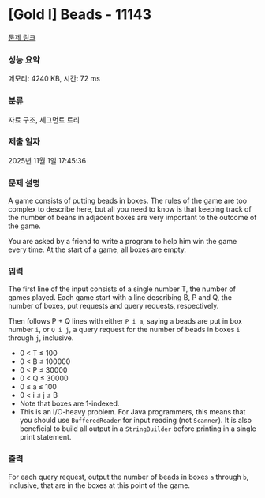 # [Gold I] Beads - 11143 

[문제 링크](https://www.acmicpc.net/problem/11143) 

### 성능 요약

메모리: 4240 KB, 시간: 72 ms

### 분류

자료 구조, 세그먼트 트리

### 제출 일자

2025년 11월 1일 17:45:36

### 문제 설명

<p>A game consists of putting beads in boxes. The rules of the game are too complex to describe here, but all you need to know is that keeping track of the number of beans in adjacent boxes are very important to the outcome of the game.</p>

<p>You are asked by a friend to write a program to help him win the game every time. At the start of a game, all boxes are empty.</p>

### 입력 

 <p>The first line of the input consists of a single number T, the number of games played. Each game start with a line describing B, P and Q, the number of boxes, put requests and query requests, respectively.</p>

<p>Then follows P + Q lines with either <code>P i a</code>, saying <code>a</code> beads are put in box number <code>i</code>, or <code>Q i j</code>, a query request for the number of beads in boxes <code>i</code> through <code>j</code>, inclusive.</p>

<ul>
	<li>0 < T ≤ 100</li>
	<li>0 < B ≤ 100000</li>
	<li>0 < P ≤ 30000</li>
	<li>0 < Q ≤ 30000</li>
	<li>0 ≤ a ≤ 100</li>
	<li>0 < i ≤ j ≤ B</li>
	<li>Note that boxes are 1-indexed.</li>
	<li>This is an I/O-heavy problem. For Java programmers, this means that you should use <code>BufferedReader</code> for input reading (not <code>Scanner</code>). It is also beneficial to build all output in a <code>StringBuilder</code> before printing in a single print statement.</li>
</ul>

### 출력 

 <p>For each query request, output the number of beads in boxes <code>a</code> through <code>b</code>, inclusive, that are in the boxes at this point of the game.</p>

